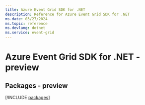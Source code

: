 ```yaml
---
title: Azure Event Grid SDK for .NET
description: Reference for Azure Event Grid SDK for .NET
ms.date: 03/27/2024
ms.topic: reference
ms.devlang: dotnet
ms.service: event-grid
---
```

# Azure Event Grid SDK for .NET - preview
## Packages - preview
[!INCLUDE [packages](event-grid-index.md)]